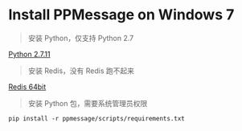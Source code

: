 # Install PPMessage on Windows 7



> 安装 Python，仅支持 Python 2.7

[Python 2.7.11](https://www.python.org/ftp/python/2.7.11/python-2.7.11.msi)


> 安装 Redis，没有 Redis 跑不起来


[Redis 64bit](https://github.com/MSOpenTech/redis/releases/download/win-3.0.503/Redis-x64-3.0.503.msi)

> 安装 Python 包，需要系统管理员权限

```
pip install -r ppmessage/scripts/requirements.txt
```

